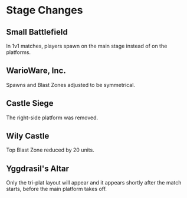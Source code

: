 # Stage Changes

## Small Battlefield

In 1v1 matches, players spawn on the main stage instead of on the platforms.

## WarioWare, Inc.

Spawns and Blast Zones adjusted to be symmetrical.

## Castle Siege

The right-side platform was removed.

## Wily Castle

Top Blast Zone reduced by 20 units.

## Yggdrasil's Altar

Only the tri-plat layout will appear and it appears shortly after the match starts, before the main platform takes off.